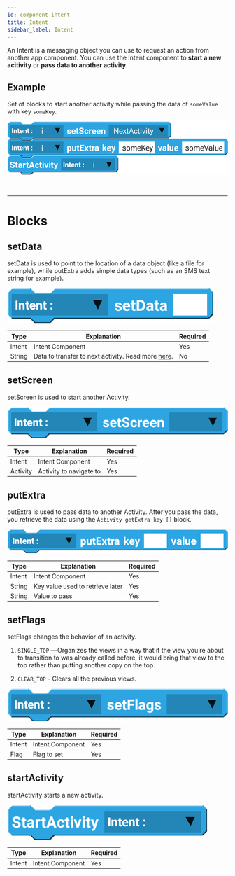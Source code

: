 ```yaml
---
id: component-intent
title: Intent
sidebar_label: Intent
---
```


An Intent is a messaging object you can use to request an action from another app component. You can use the Intent component to **start a new acitivity** or **pass data to another activity**.

## Example

Set of blocks to start another activity while passing the data of `someValue` with key `someKey`.

![example](assets/intent/example.png)

<br/>

--------------------

# Blocks

## setData

setData is used to point to the location of a data object (like a file for example), while putExtra adds simple data types (such as an SMS text string for example).

![set data](assets/intent/set-data.png)

| Type   | Explanation                                                                                                          | Required |
| ------ | -------------------------------------------------------------------------------------------------------------------- | -------- |
| Intent | Intent Component                                                                                                     | Yes      |
| String | Data to transfer to next activity. Read more [here](https://developer.android.com/guide/components/intents-filters). | No       |

## setScreen

setScreen is used to start another Activity.

![set screen](assets/intent/set-screen.png)

| Type     | Explanation             | Required |
| -------- | ----------------------- | -------- |
| Intent   | Intent Component        | Yes      |
| Activity | Activity to navigate to | Yes      |

## putExtra

putExtra is used to pass data to another Activity. After you pass the data, you retrieve the data using the `Activity getExtra key []` block.

![put extra](assets/intent/put-extra.png)

| Type   | Explanation                      | Required |
| ------ | -------------------------------- | -------- |
| Intent | Intent Component                 | Yes      |
| String | Key value used to retrieve later | Yes      |
| String | Value to pass                    | Yes      |

## setFlags

setFlags changes the behavior of an activity.

1. `SINGLE_TOP` — Organizes the views in a way that if the view you’re about to transition to was already called before, it would bring that view to the top rather than putting another copy on the top.

2. `CLEAR_TOP` - Clears all the previous views.

![set flags](assets/intent/set-flags.png)

| Type   | Explanation      | Required |
| ------ | ---------------- | -------- |
| Intent | Intent Component | Yes      |
| Flag   | Flag to set      | Yes      |

## startActivity

startActivity starts a new activity.

![start activity](assets/intent/start-activity.png)

| Type   | Explanation      | Required |
| ------ | ---------------- | -------- |
| Intent | Intent Component | Yes      |